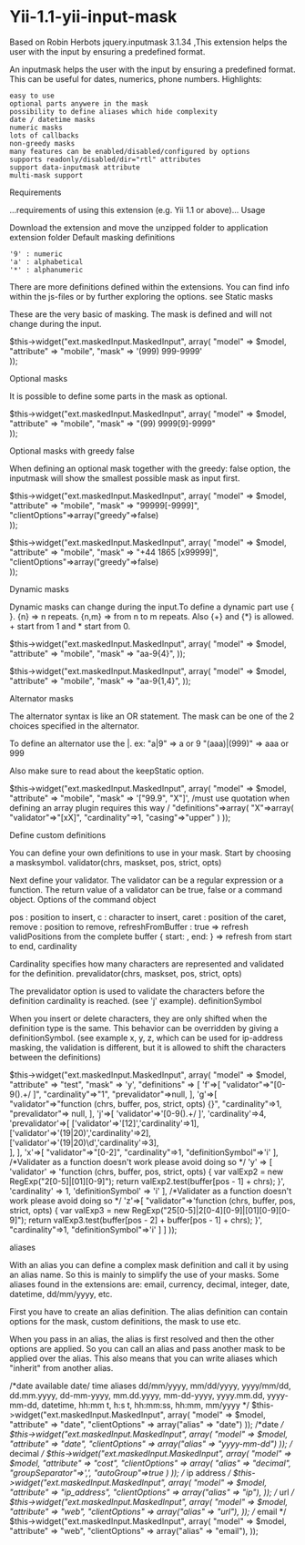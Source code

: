 Yii-1.1-yii-input-mask
======================

Based on Robin Herbots jquery.inputmask 3.1.34 ,This extension helps the user with the input by ensuring a predefined format.

An inputmask helps the user with the input by ensuring a predefined format. This can be useful for dates, numerics, phone numbers.
Highlights:

    easy to use
    optional parts anywere in the mask
    possibility to define aliases which hide complexity
    date / datetime masks
    numeric masks
    lots of callbacks
    non-greedy masks
    many features can be enabled/disabled/configured by options
    supports readonly/disabled/dir="rtl" attributes
    support data-inputmask attribute
    multi-mask support

Requirements

...requirements of using this extension (e.g. Yii 1.1 or above)...
Usage

Download the extension and move the unzipped folder to application extension folder
Default masking definitions

    '9' : numeric
    'a' : alphabetical
    '*' : alphanumeric

There are more definitions defined within the extensions. You can find info within the js-files or by further exploring the options. see
Static masks

These are the very basic of masking. The mask is defined and will not change during the input.

$this->widget("ext.maskedInput.MaskedInput", array(
                "model" => $model,
                "attribute" => "mobile",
                "mask" => '(999) 999-9999'                
            ));

Optional masks

It is possible to define some parts in the mask as optional.

$this->widget("ext.maskedInput.MaskedInput", array(
                "model" => $model,
                "attribute" => "mobile",
                "mask" => "(99) 9999[9]-9999"                  
            ));

Optional masks with greedy false

When defining an optional mask together with the greedy: false option, the inputmask will show the smallest possible mask as input first.

$this->widget("ext.maskedInput.MaskedInput", array(
                "model" => $model,
                "attribute" => "mobile",
                "mask" => "99999[-9999]",
                "clientOptions"=>array("greedy"=>false)   
            ));
 
$this->widget("ext.maskedInput.MaskedInput", array(
                "model" => $model,
                "attribute" => "mobile",
                "mask" => "+44 1865 [x99999]",
                "clientOptions"=>array("greedy"=>false)   
            ));

Dynamic masks

Dynamic masks can change during the input.To define a dynamic part use { }. {n} => n repeats. {n,m} => from n to m repeats. Also {+} and {*} is allowed. + start from 1 and * start from 0.

$this->widget("ext.maskedInput.MaskedInput", array(
                "model" => $model,
                "attribute" => "mobile",
                "mask" => "aa-9{4}",
            ));
 
$this->widget("ext.maskedInput.MaskedInput", array(
                "model" => $model,
                "attribute" => "mobile",
                "mask" => "aa-9{1,4}",
            ));

Alternator masks

The alternator syntax is like an OR statement. The mask can be one of the 2 choices specified in the alternator.

To define an alternator use the |. ex: "a|9" => a or 9 "(aaa)|(999)" => aaa or 999

Also make sure to read about the keepStatic option.

$this->widget("ext.maskedInput.MaskedInput", array(
                "model" => $model,
                "attribute" => "mobile",
                "mask" => '["99.9", "X"]', /must use quotation when defining an array plugin requires this way /
                "definitions"=>array(
                    "X"=>array(
                        "validator"=>"[xX]",
                        "cardinality"=>1,
                        "casing"=>"upper"
                    )
            ));

Define custom definitions

You can define your own definitions to use in your mask. Start by choosing a masksymbol.
validator(chrs, maskset, pos, strict, opts)

Next define your validator. The validator can be a regular expression or a function. The return value of a validator can be true, false or a command object.
Options of the command object

pos : position to insert, c : character to insert, caret : position of the caret, remove : position to remove, refreshFromBuffer : true => refresh validPositions from the complete buffer { start: , end: } => refresh from start to end,
cardinality

Cardinality specifies how many characters are represented and validated for the definition.
prevalidator(chrs, maskset, pos, strict, opts)

The prevalidator option is used to validate the characters before the definition cardinality is reached. (see 'j' example).
definitionSymbol

When you insert or delete characters, they are only shifted when the definition type is the same. This behavior can be overridden by giving a definitionSymbol. (see example x, y, z, which can be used for ip-address masking, the validation is different, but it is allowed to shift the characters between the definitions)

$this->widget("ext.maskedInput.MaskedInput", array(
                "model" => $model,
                "attribute" => "test",
                "mask" => 'y',
                "definitions" => [
                    'f'=>[
                        "validator"=>"[0-9\(\)\.\+/ ]",
                        "cardinality"=>"1",
                        "prevalidator"=>null,
                    ],
                    'g'=>[
                        "validator"=>"function (chrs, buffer, pos, strict, opts) {}",
                        "cardinality"=>1,
                        "prevalidator"=> null,
                    ],
                    'j'=>[
                        'validator'=>'[0-9\(\)\.\+/ ]',
                        'cardinality'=>4,
                        'prevalidator'=>[
                            ['validator'=>'[12]','cardinality'=>1],
                            ['validator'=>'(19|20)','cardinality'=>2],
                            ['validator'=>'(19|20)\\d','cardinality'=>3],                            
                        ],
                    ],
                    'x'=>[
                        "validator"=>"[0-2]",
                        "cardinality"=>1,
                        "definitionSymbol"=>'i'
                    ],
/*Validater as a function doesn't work please avoid doing so */
                    'y' => [
                        'validator' => 'function (chrs, buffer, pos, strict, opts) {
                                        var valExp2 = new RegExp("2[0-5]|[01][0-9]");
                                        return valExp2.test(buffer[pos - 1] + chrs);
                                    }',
                        'cardinality' => 1,
                        'definitionSymbol' => 'i'
                    ],
/*Validater as a function doesn't work please avoid doing so */
                    'z'=>[
                        "validator"=>'function (chrs, buffer, pos, strict, opts) {
                            var valExp3 = new RegExp("25[0-5]|2[0-4][0-9]|[01][0-9][0-9]");
                            return valExp3.test(buffer[pos - 2] + buffer[pos - 1] + chrs);
                        }',
                        "cardinality"=>1,
                        "definitionSymbol"=>'i'
                    ]
                    ]
            ));

aliases

With an alias you can define a complex mask definition and call it by using an alias name. So this is mainly to simplify the use of your masks. Some aliases found in the extensions are: email, currency, decimal, integer, date, datetime, dd/mm/yyyy, etc.

First you have to create an alias definition. The alias definition can contain options for the mask, custom definitions, the mask to use etc.

When you pass in an alias, the alias is first resolved and then the other options are applied. So you can call an alias and pass another mask to be applied over the alias. This also means that you can write aliases which "inherit" from another alias.

/*date 
available date/ time aliases 
dd/mm/yyyy, mm/dd/yyyy, yyyy/mm/dd, dd.mm.yyyy, dd-mm-yyyy, mm.dd.yyyy, mm-dd-yyyy, yyyy.mm.dd, yyyy-mm-dd, datetime, hh:mm t, h:s t, hh:mm:ss, hh:mm,  mm/yyyy
*/
$this->widget("ext.maskedInput.MaskedInput", array(
                "model" => $model,
                "attribute" => "date",
                "clientOptions" => array("alias" =>  "date")
            ));
/*date */
$this->widget("ext.maskedInput.MaskedInput", array(
                "model" => $model,
                "attribute" => "date",
                "clientOptions" => array("alias" =>  "yyyy-mm-dd")
            ));
/* decimal */
$this->widget("ext.maskedInput.MaskedInput", array(
                "model" => $model,
                "attribute" => "cost",
                "clientOptions" => array(
                    "alias" =>  "decimal",
                    "groupSeparator"=>',',
                    "autoGroup"=>true
                    )
            ));
/* ip address */
$this->widget("ext.maskedInput.MaskedInput", array(
                "model" => $model,
                "attribute" => "ip_address",
                "clientOptions" => array("alias" =>  "ip"),
            ));
/* url */
$this->widget("ext.maskedInput.MaskedInput", array(
                "model" => $model,
                "attribute" => "web",
                "clientOptions" => array("alias" =>  "url"),
            ));
/* email */
$this->widget("ext.maskedInput.MaskedInput", array(
                "model" => $model,
                "attribute" => "web",
                "clientOptions" => array("alias" =>  "email"),
            ));
